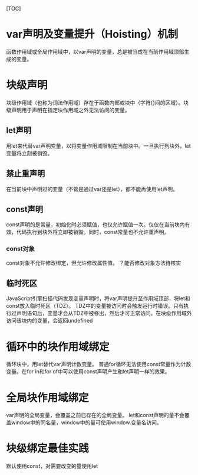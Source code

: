 [TOC]

# var声明及变量提升（Hoisting）机制

函数作用域或全局作用域中，以var声明的变量，总是被当成在当前作用域顶部生成的变量。
# 块级声明
块级作用域（也称为词法作用域）存在于函数内部或块中（字符{}间的区域）。块级声明用于声明在指定块作用域之外无法访问的变量。
## let声明
用let来代替var声明变量，以将变量作用域限制在当前块中。一旦执行到块外，let变量将立刻被销毁。
## 禁止重声明
在当前块中声明过的变量（不管是通过var还是let），都不能再使用let声明。
## const声明
const声明的是常量，初始化时必须赋值，也仅允许赋值一次。仅仅在当前块内有效，代码执行到块外将立即被销毁。同时，const常量也不允许重声明。
### const对象
const对象不允许修改绑定，但允许修改属性值。  ？能否修改对象方法待核实
## 临时死区
JavaScript引擎扫描代码发现变量声明时，将var声明提升至作用域顶部，将let和const放入临时死区（TDZ）。
TDZ中的变量被访问时会触发运行时错误。只有执行过声明语句后，变量才会从TDZ中被移出，然后才可正常访问。在块级作用域外访问该块内的变量，会返回undefined
# 循环中的块作用域绑定
循环块中，用let替代var声明计数变量。
普通for循环无法使用const常量作为计数变量。在for in和for of中可以使用const声明产生和let声明一样的效果。
# 全局块作用域绑定
var声明的全局变量，会覆盖之前已存在的全局变量。
let和const声明的量不会覆盖window中的同名量，window中的量可使用window.变量名访问。
# 块级绑定最佳实践
默认使用const，对需要改变的量使用let